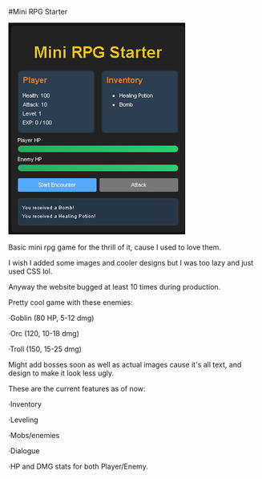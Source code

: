#Mini RPG Starter

![Screenshot 1](images/screenshot-1.png)

Basic mini rpg game for the thrill of it, cause I used to love them.

I wish I added some images and cooler designs but I was too lazy and just used CSS lol.

Anyway the website bugged at least 10 times during production.

Pretty cool game with these enemies:

·Goblin (80 HP, 5-12 dmg)

·Orc (120, 10-18 dmg)

·Troll (150, 15-25 dmg)


Might add bosses soon as well as actual images cause it's all text, and 
design to make it look less ugly.

These are the current features as of now:

·Inventory

·Leveling

·Mobs/enemies

·Dialogue

·HP and DMG stats for both Player/Enemy.


